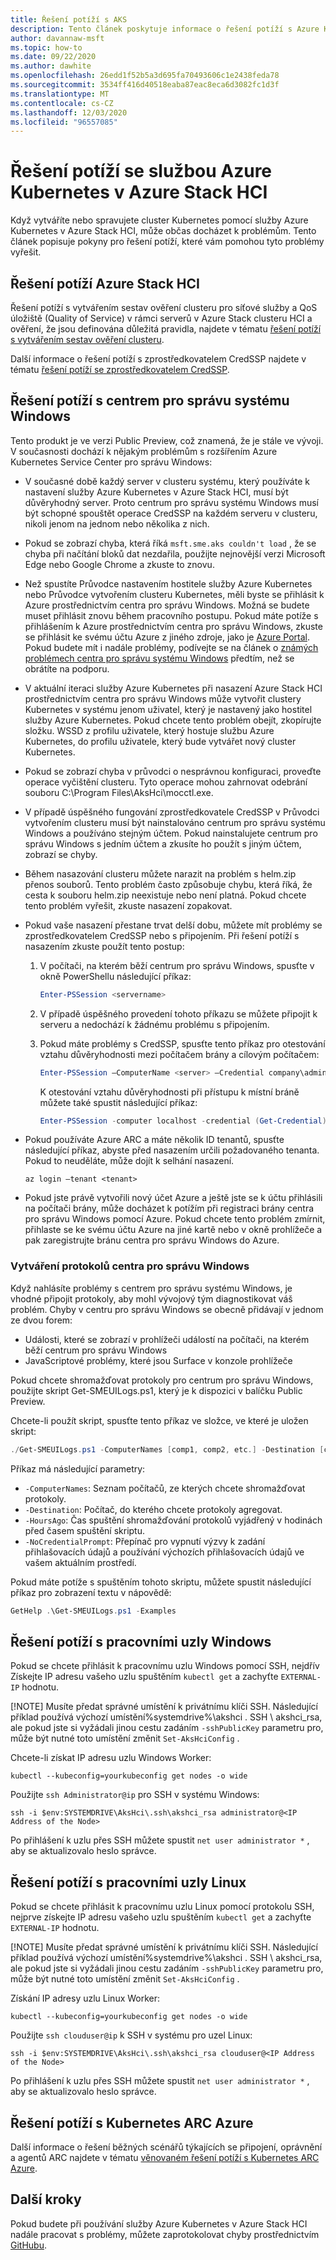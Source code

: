 ```yaml
---
title: Řešení potíží s AKS
description: Tento článek poskytuje informace o řešení potíží s Azure Kubernetes Service (AKS) na Azure Stack HCI.
author: davannaw-msft
ms.topic: how-to
ms.date: 09/22/2020
ms.author: dawhite
ms.openlocfilehash: 26edd1f52b5a3d695fa70493606c1e2438feda78
ms.sourcegitcommit: 3534ff416d40518eaba87eac8eca6d3082fc1d3f
ms.translationtype: MT
ms.contentlocale: cs-CZ
ms.lasthandoff: 12/03/2020
ms.locfileid: "96557085"
---
```

# <a name="troubleshooting-azure-kubernetes-service-on-azure-stack-hci"></a>Řešení potíží se službou Azure Kubernetes v Azure Stack HCI

Když vytváříte nebo spravujete cluster Kubernetes pomocí služby Azure Kubernetes v Azure Stack HCI, může občas docházet k problémům. Tento článek popisuje pokyny pro řešení potíží, které vám pomohou tyto problémy vyřešit.

## <a name="troubleshooting-azure-stack-hci"></a>Řešení potíží Azure Stack HCI
Řešení potíží s vytvářením sestav ověření clusteru pro síťové služby a QoS úložiště (Quality of Service) v rámci serverů v Azure Stack clusteru HCI a ověření, že jsou definována důležitá pravidla, najdete v tématu [řešení potíží s vytvářením sestav ověření clusteru](../hci/manage/validate-qos.md).

Další informace o řešení potíží s zprostředkovatelem CredSSP najdete v tématu [řešení potíží se zprostředkovatelem CredSSP](../hci/manage/troubleshoot-credssp.md).

## <a name="troubleshooting-windows-admin-center"></a>Řešení potíží s centrem pro správu systému Windows
Tento produkt je ve verzi Public Preview, což znamená, že je stále ve vývoji. V současnosti dochází k nějakým problémům s rozšířením Azure Kubernetes Service Center pro správu Windows: 
* V současné době každý server v clusteru systému, který používáte k nastavení služby Azure Kubernetes v Azure Stack HCI, musí být důvěryhodný server. Proto centrum pro správu systému Windows musí být schopné spouštět operace CredSSP na každém serveru v clusteru, nikoli jenom na jednom nebo několika z nich. 
* Pokud se zobrazí chyba, která říká `msft.sme.aks couldn't load` , že se chyba při načítání bloků dat nezdařila, použijte nejnovější verzi Microsoft Edge nebo Google Chrome a zkuste to znovu.
* Než spustíte Průvodce nastavením hostitele služby Azure Kubernetes nebo Průvodce vytvořením clusteru Kubernetes, měli byste se přihlásit k Azure prostřednictvím centra pro správu Windows. Možná se budete muset přihlásit znovu během pracovního postupu. Pokud máte potíže s přihlášením k Azure prostřednictvím centra pro správu Windows, zkuste se přihlásit ke svému účtu Azure z jiného zdroje, jako je [Azure Portal](https://portal.azure.com/). Pokud budete mít i nadále problémy, podívejte se na článek o [známých problémech centra pro správu systému Windows](/windows-server/manage/windows-admin-center/support/known-issues) předtím, než se obrátíte na podporu.
* V aktuální iteraci služby Azure Kubernetes při nasazení Azure Stack HCI prostřednictvím centra pro správu Windows může vytvořit clustery Kubernetes v systému jenom uživatel, který je nastavený jako hostitel služby Azure Kubernetes. Pokud chcete tento problém obejít, zkopírujte složku. WSSD z profilu uživatele, který hostuje službu Azure Kubernetes, do profilu uživatele, který bude vytvářet nový cluster Kubernetes.
* Pokud se zobrazí chyba v průvodci o nesprávnou konfiguraci, proveďte operace vyčištění clusteru. Tyto operace mohou zahrnovat odebrání souboru C:\Program Files\AksHci\mocctl.exe.
* V případě úspěšného fungování zprostředkovatele CredSSP v Průvodci vytvořením clusteru musí být nainstalováno centrum pro správu systému Windows a používáno stejným účtem. Pokud nainstalujete centrum pro správu Windows s jedním účtem a zkusíte ho použít s jiným účtem, zobrazí se chyby.
* Během nasazování clusteru můžete narazit na problém s helm.zip přenos souborů. Tento problém často způsobuje chybu, která říká, že cesta k souboru helm.zip neexistuje nebo není platná. Pokud chcete tento problém vyřešit, zkuste nasazení zopakovat.
* Pokud vaše nasazení přestane trvat delší dobu, můžete mít problémy se zprostředkovatelem CredSSP nebo s připojením. Při řešení potíží s nasazením zkuste použít tento postup: 
    1.  V počítači, na kterém běží centrum pro správu Windows, spusťte v okně PowerShellu následující příkaz: 
          ```PowerShell
          Enter-PSSession <servername>
          ```
    2.  V případě úspěšného provedení tohoto příkazu se můžete připojit k serveru a nedochází k žádnému problému s připojením.
    
    3.  Pokud máte problémy s CredSSP, spusťte tento příkaz pro otestování vztahu důvěryhodnosti mezi počítačem brány a cílovým počítačem: 
          ```PowerShell
          Enter-PSSession –ComputerName <server> –Credential company\administrator –Authentication CredSSP
          ``` 
        K otestování vztahu důvěryhodnosti při přístupu k místní bráně můžete také spustit následující příkaz: 
          ```PowerShell
          Enter-PSSession -computer localhost -credential (Get-Credential)
          ``` 
* Pokud používáte Azure ARC a máte několik ID tenantů, spusťte následující příkaz, abyste před nasazením určili požadovaného tenanta. Pokud to neuděláte, může dojít k selhání nasazení.

   ```Azure CLI
   az login –tenant <tenant>
   ```
* Pokud jste právě vytvořili nový účet Azure a ještě jste se k účtu přihlásili na počítači brány, může docházet k potížím při registraci brány centra pro správu Windows pomocí Azure. Pokud chcete tento problém zmírnit, přihlaste se ke svému účtu Azure na jiné kartě nebo v okně prohlížeče a pak zaregistrujte bránu centra pro správu Windows do Azure.

### <a name="creating-windows-admin-center-logs"></a>Vytváření protokolů centra pro správu Windows
Když nahlásíte problémy s centrem pro správu systému Windows, je vhodné připojit protokoly, aby mohl vývojový tým diagnostikovat váš problém. Chyby v centru pro správu Windows se obecně přidávají v jednom ze dvou forem: 
- Události, které se zobrazí v prohlížeči událostí na počítači, na kterém běží centrum pro správu Windows 
- JavaScriptové problémy, které jsou Surface v konzole prohlížeče 

Pokud chcete shromažďovat protokoly pro centrum pro správu Windows, použijte skript Get-SMEUILogs.ps1, který je k dispozici v balíčku Public Preview. 
 
Chcete-li použít skript, spusťte tento příkaz ve složce, ve které je uložen skript: 
 
```PowerShell
./Get-SMEUILogs.ps1 -ComputerNames [comp1, comp2, etc.] -Destination [comp3] -HoursAgo [48] -NoCredentialPrompt
```
 
Příkaz má následující parametry:
 
* `-ComputerNames`: Seznam počítačů, ze kterých chcete shromažďovat protokoly.
* `-Destination`: Počítač, do kterého chcete protokoly agregovat.
* `-HoursAgo`: Čas spuštění shromažďování protokolů vyjádřený v hodinách před časem spuštění skriptu.
* `-NoCredentialPrompt`: Přepínač pro vypnutí výzvy k zadání přihlašovacích údajů a používání výchozích přihlašovacích údajů ve vašem aktuálním prostředí.
 
Pokud máte potíže s spuštěním tohoto skriptu, můžete spustit následující příkaz pro zobrazení textu v nápovědě: 
 
```PowerShell
GetHelp .\Get-SMEUILogs.ps1 -Examples
```

## <a name="troubleshooting-windows-worker-nodes"></a>Řešení potíží s pracovními uzly Windows 
Pokud se chcete přihlásit k pracovnímu uzlu Windows pomocí SSH, nejdřív Získejte IP adresu vašeho uzlu spuštěním `kubectl get` a zachyťte `EXTERNAL-IP` hodnotu.

[!NOTE] 
Musíte předat správné umístění k privátnímu klíči SSH. Následující příklad používá výchozí umístění%systemdrive%\akshci \. SSH \ akshci_rsa, ale pokud jste si vyžádali jinou cestu zadáním `-sshPublicKey` parametru pro, může být nutné toto umístění změnit `Set-AksHciConfig` .

Chcete-li získat IP adresu uzlu Windows Worker:  

```
kubectl --kubeconfig=yourkubeconfig get nodes -o wide
```  

Použijte `ssh Administrator@ip` pro SSH v systému Windows:  

```
ssh -i $env:SYSTEMDRIVE\AksHci\.ssh\akshci_rsa administrator@<IP Address of the Node>
```
  
Po přihlášení k uzlu přes SSH můžete spustit `net user administrator *` , aby se aktualizovalo heslo správce. 


## <a name="troubleshooting-linux-worker-nodes"></a>Řešení potíží s pracovními uzly Linux 
Pokud se chcete přihlásit k pracovnímu uzlu Linux pomocí protokolu SSH, nejprve získejte IP adresu vašeho uzlu spuštěním `kubectl get` a zachyťte `EXTERNAL-IP` hodnotu.

[!NOTE]
Musíte předat správné umístění k privátnímu klíči SSH. Následující příklad používá výchozí umístění%systemdrive%\akshci \. SSH \ akshci_rsa, ale pokud jste si vyžádali jinou cestu zadáním `-sshPublicKey` parametru pro, může být nutné toto umístění změnit `Set-AksHciConfig` .

Získání IP adresy uzlu Linux Worker:  

```
kubectl --kubeconfig=yourkubeconfig get nodes -o wide
```  

Použijte `ssh clouduser@ip` k SSH v systému pro uzel Linux: 

```
ssh -i $env:SYSTEMDRIVE\AksHci\.ssh\akshci_rsa clouduser@<IP Address of the Node>
```  

Po přihlášení k uzlu přes SSH můžete spustit `net user administrator *` , aby se aktualizovalo heslo správce. 

## <a name="troubleshooting-azure-arc-kubernetes"></a>Řešení potíží s Kubernetes ARC Azure
Další informace o řešení běžných scénářů týkajících se připojení, oprávnění a agentů ARC najdete v tématu [věnovaném řešení potíží s Kubernetes ARC Azure](/azure/azure-arc/kubernetes/troubleshooting).

## <a name="next-steps"></a>Další kroky
Pokud budete při používání služby Azure Kubernetes v Azure Stack HCI nadále pracovat s problémy, můžete zaprotokolovat chyby prostřednictvím [GitHubu](https://aka.ms/aks-hci-issues).
